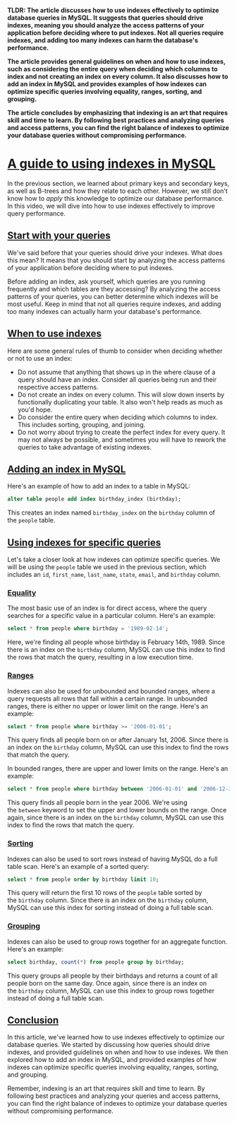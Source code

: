 **TLDR: The article discusses how to use indexes effectively to optimize database queries in MySQL. It suggests that queries should drive indexes, meaning you should analyze the access patterns of your application before deciding where to put indexes. Not all queries require indexes, and adding too many indexes can harm the database's performance.**

**The article provides general guidelines on when and how to use indexes, such as considering the entire query when deciding which columns to index and not creating an index on every column. It also discusses how to add an index in MySQL and provides examples of how indexes can optimize specific queries involving equality, ranges, sorting, and grouping.**

**The article concludes by emphasizing that indexing is an art that requires skill and time to learn. By following best practices and analyzing queries and access patterns, you can find the right balance of indexes to optimize your database queries without compromising performance.**


# [A guide to using indexes in MySQL](https://planetscale.com/courses/mysql-for-developers/indexes/where-to-add-indexes?autoplay=1#a-guide-to-using-indexes-in-mysql)

In the previous section, we learned about primary keys and secondary keys, as well as B-trees and how they relate to each other. However, we still don't know how to _apply_ this knowledge to optimize our database performance. In this video, we will dive into how to use indexes effectively to improve query performance.

## [Start with your queries](https://planetscale.com/courses/mysql-for-developers/indexes/where-to-add-indexes?autoplay=1#start-with-your-queries)

We've said before that your queries should drive your indexes. What does this mean? It means that you should start by analyzing the access patterns of your application before deciding where to put indexes.

Before adding an index, ask yourself, which queries are you running frequently and which tables are they accessing? By analyzing the access patterns of your queries, you can better determine which indexes will be most useful. Keep in mind that not all queries require indexes, and adding too many indexes can actually harm your database's performance.

## [When to use indexes](https://planetscale.com/courses/mysql-for-developers/indexes/where-to-add-indexes?autoplay=1#when-to-use-indexes)

Here are some general rules of thumb to consider when deciding whether or not to use an index:

-   Do not assume that anything that shows up in the where clause of a query should have an index. Consider all queries being run and their respective access patterns.
-   Do not create an index on every column. This will slow down inserts by functionally duplicating your table. It also won't help reads as much as you'd hope.
-   Do consider the entire query when deciding which columns to index. This includes sorting, grouping, and joining.
-   Do not worry about trying to create the perfect index for every query. It may not always be possible, and sometimes you will have to rework the queries to take advantage of existing indexes.

## [Adding an index in MySQL](https://planetscale.com/courses/mysql-for-developers/indexes/where-to-add-indexes?autoplay=1#adding-an-index-in-mysql)

Here's an example of how to add an index to a table in MySQL:

```sql
alter table people add index birthday_index (birthday);
```

This creates an index named `birthday_index` on the `birthday` column of the `people` table.

## [Using indexes for specific queries](https://planetscale.com/courses/mysql-for-developers/indexes/where-to-add-indexes?autoplay=1#using-indexes-for-specific-queries)

Let's take a closer look at how indexes can optimize specific queries. We will be using the `people` table we used in the previous section, which includes an `id`, `first_name`, `last_name`, `state`, `email`, and `birthday` column.

### [Equality](https://planetscale.com/courses/mysql-for-developers/indexes/where-to-add-indexes?autoplay=1#equality)

The most basic use of an index is for direct access, where the query searches for a specific value in a particular column. Here's an example:

```sql
select * from people where birthday = '1989-02-14';
```

Here, we're finding all people whose birthday is February 14th, 1989. Since there is an index on the `birthday` column, MySQL can use this index to find the rows that match the query, resulting in a low execution time.

### [Ranges](https://planetscale.com/courses/mysql-for-developers/indexes/where-to-add-indexes?autoplay=1#ranges)

Indexes can also be used for unbounded and bounded ranges, where a query requests all rows that fall within a certain range. In unbounded ranges, there is either no upper or lower limit on the range. Here's an example:

```sql
select * from people where birthday >= '2006-01-01';
```

This query finds all people born on or after January 1st, 2006. Since there is an index on the `birthday` column, MySQL can use this index to find the rows that match the query.

In bounded ranges, there are upper and lower limits on the range. Here's an example:

```sql
select * from people where birthday between '2006-01-01' and '2006-12-31';
```

This query finds all people born in the year 2006. We're using the `between` keyword to set the upper and lower bounds on the range. Once again, since there is an index on the `birthday` column, MySQL can use this index to find the rows that match the query.

### [Sorting](https://planetscale.com/courses/mysql-for-developers/indexes/where-to-add-indexes?autoplay=1#sorting)

Indexes can also be used to sort rows instead of having MySQL do a full table scan. Here's an example of a sorted query:

```sql
select * from people order by birthday limit 10;
```

This query will return the first 10 rows of the `people` table sorted by the `birthday` column. Since there is an index on the `birthday` column, MySQL can use this index for sorting instead of doing a full table scan.

### [Grouping](https://planetscale.com/courses/mysql-for-developers/indexes/where-to-add-indexes?autoplay=1#grouping)

Indexes can also be used to group rows together for an aggregate function. Here's an example:

```sql
select birthday, count(*) from people group by birthday;
```

This query groups all people by their birthdays and returns a count of all people born on the same day. Once again, since there is an index on the `birthday` column, MySQL can use this index to group rows together instead of doing a full table scan.

## [Conclusion](https://planetscale.com/courses/mysql-for-developers/indexes/where-to-add-indexes?autoplay=1#conclusion)

In this article, we've learned how to use indexes effectively to optimize our database queries. We started by discussing how queries should drive indexes, and provided guidelines on when and how to use indexes. We then explored how to add an index in MySQL, and provided examples of how indexes can optimize specific queries involving equality, ranges, sorting, and grouping.

Remember, indexing is an art that requires skill and time to learn. By following best practices and analyzing your queries and access patterns, you can find the right balance of indexes to optimize your database queries without compromising performance.